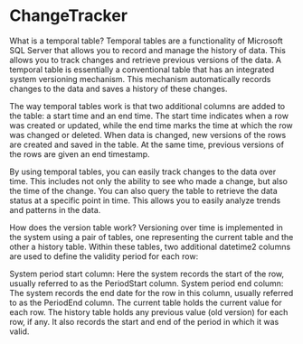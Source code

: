# ChangeTracker

What is a temporal table?
Temporal tables are a functionality of Microsoft SQL Server that allows you to record and manage the history of data. This allows you to track changes and retrieve previous versions of the data. A temporal table is essentially a conventional table that has an integrated system versioning mechanism. This mechanism automatically records changes to the data and saves a history of these changes.

The way temporal tables work is that two additional columns are added to the table: a start time and an end time. The start time indicates when a row was created or updated, while the end time marks the time at which the row was changed or deleted. When data is changed, new versions of the rows are created and saved in the table. At the same time, previous versions of the rows are given an end timestamp.

By using temporal tables, you can easily track changes to the data over time. This includes not only the ability to see who made a change, but also the time of the change. You can also query the table to retrieve the data status at a specific point in time. This allows you to easily analyze trends and patterns in the data.

How does the version table work?
Versioning over time is implemented in the system using a pair of tables, one representing the current table and the other a history table. Within these tables, two additional datetime2 columns are used to define the validity period for each row:

System period start column: Here the system records the start of the row, usually referred to as the PeriodStart column.
System period end column: The system records the end date for the row in this column, usually referred to as the PeriodEnd column.
The current table holds the current value for each row. The history table holds any previous value (old version) for each row, if any. It also records the start and end of the period in which it was valid.